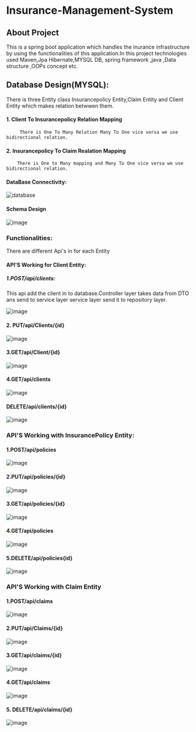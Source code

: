 # Insurance-Management-System
## About Project
This is a spring boot application which handles the inurance infrastructure by using the functionalities of this application.In this project technologies used Maven,Jpa 
Hibernate,MYSQL DB, spring  framework ,java ,Data structure ,OOPs concept etc.

## Database Design(MYSQL):

There is three Entity class Insurancepolicy Entity,Claim Entity and Client Entity which makes relation betwwen them.
#### 1. Client To Insurancepolicy Relation Mapping
         There is One To Many Relation Many To One vice versa we use bidirectional relation.
#### 2. Insurancepolicy To Claim Realation Mapping
        There is One to Many mapping and Many To One vice versa we use bidirectional relation.
        
 #### DataBase Connectivity:
 ![database](https://user-images.githubusercontent.com/54683061/229723703-380b9f2c-969c-48df-905e-91cc1e557b65.JPG)
#### Schema Design
![image](https://user-images.githubusercontent.com/54683061/229725956-708d4d76-22a2-4653-ac96-2b919abce0b5.png)
### Functionalities:
There are different Api's in for each Entity
#### API'S Working for Client Entity:
##### 1.POST/api/clients:

   This api add the client in to database.Controller layer takes data from DTO ans send to service layer 
   service layer send it to repository layer.
   
   ![image](https://user-images.githubusercontent.com/54683061/229731804-14bd2dc9-a869-4c04-acb2-dae90a3f4bcb.png)
   
#### 2. PUT/api/Clients/{id}

![image](https://user-images.githubusercontent.com/54683061/229733003-dbb34cf5-4e86-4419-813a-2e265a127299.png)

#### 3.GET/api/Client/{id}

![image](https://user-images.githubusercontent.com/54683061/229734766-63e7f0d0-6dc0-413a-b8ec-4477472d9cc6.png)

#### 4.GET/api/clients

![image](https://user-images.githubusercontent.com/54683061/229737462-bfb67e57-b7fd-4995-9693-61f914c65c7c.png)

#### DELETE/api/clients/{id}

![image](https://user-images.githubusercontent.com/54683061/229737940-89fc217a-015b-4d88-ad72-2beb486ec5b0.png)

### API'S Working with InsurancePolicy Entity:

#### 1.POST/api/policies

![image](https://user-images.githubusercontent.com/54683061/229744674-be1823bc-1448-46f5-8e43-a142557c0d3e.png)

#### 2.PUT/api/policies/{id}

![image](https://user-images.githubusercontent.com/54683061/229745078-05a99d92-f332-4bfb-a7e4-aa8018ec75db.png)

#### 3.GET/api/policies/{id}

![image](https://user-images.githubusercontent.com/54683061/229745933-802afaa9-75a8-44fe-a1ba-cb5212bb7682.png)

#### 4.GET/api/policies

![image](https://user-images.githubusercontent.com/54683061/229746163-b9e9a856-5c3b-41ca-ab67-c8d5b3da3ee1.png)

#### 5.DELETE/api/policies{id}

![image](https://user-images.githubusercontent.com/54683061/229746501-5594bbf9-8935-4c35-a6e8-a52e5098aa55.png)

### API'S Working with Claim Entity

#### 1.POST/api/claims

![image](https://user-images.githubusercontent.com/54683061/229747070-136bda73-7718-430d-87dc-be7b14ac8f5b.png)

#### 2.PUT/api/Claims/{id}

![image](https://user-images.githubusercontent.com/54683061/229747665-4f7e2e22-47eb-40f6-9cc6-83632fc3574d.png)

#### 3.GET/api/claims/{id}

![image](https://user-images.githubusercontent.com/54683061/229747920-655f9270-fe34-4864-80c7-234a7f519780.png)

#### 4.GET/api/claims

![image](https://user-images.githubusercontent.com/54683061/229748151-550d11b1-5766-47f7-8f98-57b308c06eb2.png)

#### 5. DELETE/api/claims/{id}

![image](https://user-images.githubusercontent.com/54683061/229748447-401afc20-f73a-4bbf-8051-0a0be8ad6403.png)






         
      

